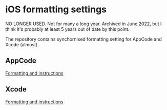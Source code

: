 iOS formatting settings
=======================

NO LONGER USED. Not for many a long year. Archived in June 2022, but I think it's probably at least 5 years out of date by this point.

The repository contains synchornised formatting setting for AppCode and Xcode (almost).

## AppCode

[Formatting and instructions](AppCode/README.md)

## Xcode

[Formatting and instructions](Xcode/README.md)

